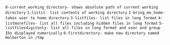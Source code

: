 `0-current_working_directory- shows absolute path of current working directory`
`1-listit- list contents of working directory`
`2-bring_me_home- takes user to home directory`
`3-listfiles- list files in long format`
`4-listmorefiles- list all files including hidden files in long format`
`5-listfilesdigitonly- list all files in long format and user and group IDs displayed numerically`
`6-firstdirectory- make new directory named Holberton in /tmp`